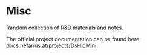 # Misc

Random collection of R&amp;D materials and notes.

The official project documentation can be found here: [docs.nefarius.at/projects/DsHidMini](https://docs.nefarius.at/projects/DsHidMini/).
